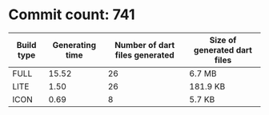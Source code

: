 # Commit count: 741
| Build type | Generating time | Number of dart files generated | Size of generated dart files |
|------------|-----------------|-------------------------------|------------------------------|
| FULL | 15.52 | 26 | 6.7 MB |
| LITE | 1.50 | 26 | 181.9 KB |
| ICON | 0.69 | 8 | 5.7 KB |

